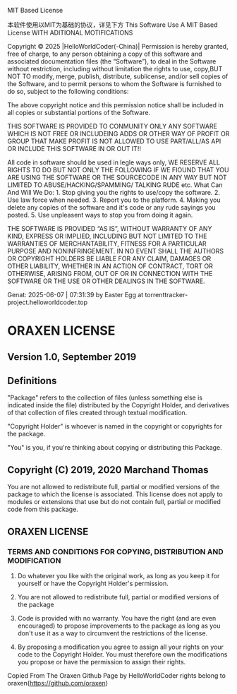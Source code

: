 MIT Based License

本软件使用以MIT为基础的协议，详见下方
This Software Use A MIT Based License
WITH ADITIONAL MOTIFICATIONS

Copyright © 2025 |HelloWorldCoder(-China)|
Permission is hereby granted, free of charge, to any person obtaining a 
copy of this software and associated documentation files (the “Software”), 
to deal in the Software without restriction, including without limitation
the rights to use, copy,BUT NOT TO modify, merge, publish, distribute, 
sublicense, and/or sell copies of the Software, and to permit persons 
to whom the Software is furnished to do so, subject to the following conditions:

The above copyright notice and this permission notice shall be included in all copies or substantial portions of the Software.

THIS SOFTWARE  IS PROVIDED TO CONMUNITY ONLY ANY SOFTWARE WHICH IS NOT FREE OR 
INCLUDEING ADDS OR OTHER WAY OF PROFIT OR GROUP THAT MAKE PROFIT IS NOT ALLOWED
TO USE PART/ALL/AS API OR INCLUDE THIS SOFTWARE IN OR OUT IT!!

All code in software should be used in legle ways only, WE RESERVE ALL RIGHTS TO DO BUT NOT ONLY THE FOLLOWING
IF WE FIOUND THAT YOU ARE USING THE SOFTWARE OR THE SOURCECODE IN ANY WAY BUT NOT LIMITED TO ABUSE/HACKING/SPAMMING/
TALKING RUDE etc. What Can And Will We Do:
        1. Stop giving you the rights to use/copy the software.
        2. Use law force when needed.
        3. Report you to the platform.
        4. Making you delete any copies of the software and it's code or any rude sayings you posted.
        5. Use unpleasent ways to stop you from doing it again.

THE SOFTWARE IS PROVIDED “AS IS”, WITHOUT WARRANTY OF ANY KIND, EXPRESS 
OR IMPLIED, INCLUDING BUT NOT LIMITED TO THE WARRANTIES OF MERCHANTABILITY, 
FITNESS FOR A PARTICULAR PURPOSE AND NONINFRINGEMENT. IN NO EVENT SHALL 
THE AUTHORS OR COPYRIGHT HOLDERS BE LIABLE FOR ANY CLAIM, DAMAGES OR OTHER
LIABILITY, WHETHER IN AN ACTION OF CONTRACT, TORT OR OTHERWISE, ARISING 
FROM, OUT OF OR IN CONNECTION WITH THE SOFTWARE OR THE USE OR OTHER 
DEALINGS IN THE SOFTWARE.



Genat: 2025-06-07 | 07:31:39 by Easter Egg at torrenttracker-project.helloworldcoder.top

# ORAXEN LICENSE


## Version 1.0, September 2019


## Definitions

"Package" refers to the collection of files (unless something else is indicated inside the file) distributed
by the Copyright Holder, and derivatives of that collection of files created through textual modification.

"Copyright Holder" is whoever is named in the copyright or copyrights for the package.

"You" is you, if you're thinking about copying or distributing this Package.


## Copyright (C) 2019, 2020 Marchand Thomas

You are not allowed to redistribute full, partial or modified versions of the package to which the license 
is associated. This license does not apply to modules or extensions that use but do not contain full, 
partial or modified code from this package.


## ORAXEN LICENSE
### TERMS AND CONDITIONS FOR COPYING, DISTRIBUTION AND MODIFICATION

1. Do whatever you like with the original work, as long as you keep it for yourself or have the Copyright
Holder's permission.

2. You are not allowed to redistribute full, partial or modified versions of the package

3. Code is provided with no warranty. You have the right (and are even encouraged) to propose improvements
to the package as long as you don't use it as a way to circumvent the restrictions of the license.

4. By proposing a modification you agree to assign all your rights on your code to the Copyright Holder.
You must therefore own the modifications you propose or have the permission to assign their rights.


Copied From The Oraxen Github Page by HelloWorldCoder rights belong to oraxen(https://github.com/oraxen)
